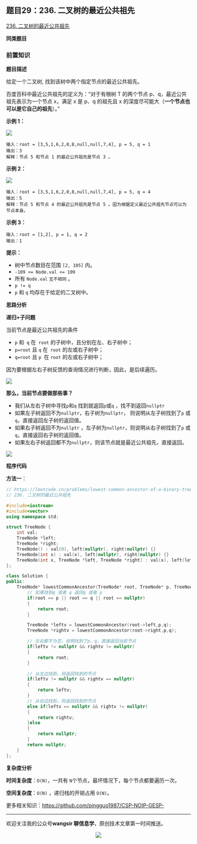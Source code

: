 ## 题目29：236. 二叉树的最近公共祖先

[236. 二叉树的最近公共祖先](https://leetcode.cn/problems/lowest-common-ancestor-of-a-binary-tree/)

**同类题目**



### 前置知识



**题目描述**

给定一个二叉树, 找到该树中两个指定节点的最近公共祖先。

百度百科中最近公共祖先的定义为：“对于有根树 T 的两个节点 p、q，最近公共祖先表示为一个节点 x，满足 x 是 p、q 的祖先且 x 的深度尽可能大（**一个节点也可以是它自己的祖先**）。”

 

**示例 1：**

<img src ="https://cdn.jsdelivr.net/gh/pingguo1987/CSP-NOIP-GESP-/image/pic/二叉树/二叉树_题目29：236. 二叉树的最近公共祖先/binarytree.png" />

```
输入：root = [3,5,1,6,2,0,8,null,null,7,4], p = 5, q = 1
输出：3
解释：节点 5 和节点 1 的最近公共祖先是节点 3 。
```

**示例 2：**

<img src ="https://cdn.jsdelivr.net/gh/pingguo1987/CSP-NOIP-GESP-/image/pic/二叉树/二叉树_题目29：236. 二叉树的最近公共祖先/binarytree.png" />

```
输入：root = [3,5,1,6,2,0,8,null,null,7,4], p = 5, q = 4
输出：5
解释：节点 5 和节点 4 的最近公共祖先是节点 5 。因为根据定义最近公共祖先节点可以为节点本身。
```

**示例 3：**

```
输入：root = [1,2], p = 1, q = 2
输出：1
```

 

**提示：**

- 树中节点数目在范围 `[2, 105]` 内。
- `-109 <= Node.val <= 109`
- 所有 `Node.val` `互不相同` 。
- `p != q`
- `p` 和 `q` 均存在于给定的二叉树中。

**思路分析**

**递归+子问题**

当前节点是最近公共祖先的条件

- `p` 和` q` 在` root` 的子树中，且分别在左、右子树中；
- `p=root` 且 `q` 在` root` 的左或右子树中；
- `q=root` 且 `p `在 `root` 的左或右子树中；

因为要根据左右子树反馈的查询情况进行判断，因此，是后续遍历。

<img src ="https://cdn.jsdelivr.net/gh/pingguo1987/CSP-NOIP-GESP-/image/pic/二叉树/二叉树_题目29：236. 二叉树的最近公共祖先/236 最近公共祖先.png" />

**那么，当前节点要做那些事？**

- 我们从左右子树中寻找`p`和`q` 找到就返回`p`或`q` ，找不到返回`nullptr`
- 如果左子树返回不为`nullptr`，右子树为`nullptr`， 则说明从左子树找到了`p` 或`q`，直接返回左子树的返回值。
- 如果右子树返回不为`nullptr` ，左子树为`nullptr`，则说明从右子树找到了`p` 或`q`，直接返回右子树的返回值。
- 如果左右子树返回都不为`nullptr`，则该节点就是最近公共祖先，直接返回。

<img src ="https://cdn.jsdelivr.net/gh/pingguo1987/CSP-NOIP-GESP-/image/pic/二叉树/二叉树_题目29：236. 二叉树的最近公共祖先/236 最近公共祖先1.png" />



**程序代码**

**方法一**：

```c++
// https://leetcode.cn/problems/lowest-common-ancestor-of-a-binary-tree/
// 236. 二叉树的最近公共祖先

#include<iostream>
#include<vector>
using namespace std;

struct TreeNode {
    int val;
    TreeNode *left;
    TreeNode *right;
    TreeNode() : val(0), left(nullptr), right(nullptr) {}
    TreeNode(int x) : val(x), left(nullptr), right(nullptr) {}
    TreeNode(int x, TreeNode *left, TreeNode *right) : val(x), left(left), right(right) {}
};

class Solution {
public:
    TreeNode* lowestCommonAncestor(TreeNode* root, TreeNode* p, TreeNode* q) {
        // 如果找到q 或者 q 返回q 或者 p
        if(root == p || root == q || root == nullptr)
        {
            return root;
        }

        TreeNode *leftv = lowestCommonAncestor(root->left,p,q);
        TreeNode *rightv = lowestCommonAncestor(root->right,p,q);

        // 左右都不为空，说明找到了p，q，直接返回当前节点
        if(leftv != nullptr && rightv != nullptr)
        {
            return root;
        }

        // 从左边找到，则返回找到的节点
        if(leftv != nullptr && rightv == nullptr)
        {
            return leftv;
        }
        // 从右边找到，则返回找到的节点
        else if(leftv == nullptr && rightv != nullptr)
        {
            return rightv;
        }else
        {
            return nullptr;
        }
        return nullptr;
    }
};
```

**复杂度分析**

**时间复杂度**：`O(N)`，一共有 `N`个节点，最坏情况下，每个节点都要遍历一次。

**空间复杂度**：`O(N)` ，递归栈的开销占用 `O(N)`。



更多相关知识：https://github.com/pingguo1987/CSP-NOIP-GESP-

---

欢迎关注我的公众号**wangsir 聊信息学**，原创技术文章第一时间推送。

<center>
    <img src="https://cdn.jsdelivr.net/gh/pingguo1987/CSP-NOIP-GESP-/image/pic/公众号-扫码版.png">
</center>
